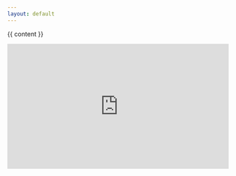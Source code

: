 ```yaml
---
layout: default
---
```


{{ content }}

<div style="padding:56.25% 0 0 0;position:relative;">
    <iframe src="https://player.vimeo.com/video/{{page.video.id}}?h=23c4faf1cd&title=0&byline=0&portrait=0" 
            style="position:absolute;top:0;left:0;width:100%;height:100%;"
            frameborder="0" allow="autoplay; fullscreen; picture-in-picture"
             allowfullscreen></iframe>
</div>
<script src="https://player.vimeo.com/api/player.js"></script>